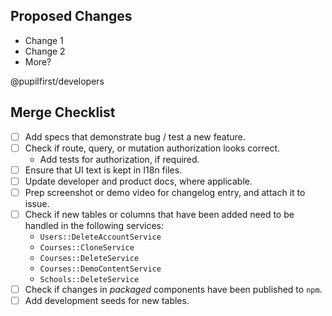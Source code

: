 ## Proposed Changes

- Change 1
- Change 2
- More?

@pupilfirst/developers

## Merge Checklist

- [ ] Add specs that demonstrate bug / test a new feature.
- [ ] Check if route, query, or mutation authorization looks correct.
  - Add tests for authorization, if required.
- [ ] Ensure that UI text is kept in I18n files.
- [ ] Update developer and product docs, where applicable.
- [ ] Prep screenshot or demo video for changelog entry, and attach it to issue.
- [ ] Check if new tables or columns that have been added need to be handled in the following services:
  - `Users::DeleteAccountService`
  - `Courses::CloneService`
  - `Courses::DeleteService`
  - `Courses::DemoContentService`
  - `Schools::DeleteService`
- [ ] Check if changes in _packaged_ components have been published to `npm`.
- [ ] Add development seeds for new tables.
